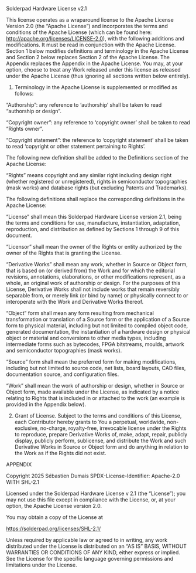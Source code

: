 Solderpad Hardware License v2.1

This license operates as a wraparound license to the Apache License Version 2.0
(the “Apache License”) and incorporates the terms and conditions of the Apache
License (which can be found here: http://apache.org/licenses/LICENSE-2.0),
with the following additions and modifications. It must be read in conjunction
with the Apache License. Section 1 below modifies definitions and terminology
in the Apache License and Section 2 below replaces Section 2 of the Apache
License. The Appendix replaces the Appendix in the Apache License. You may, at
your option, choose to treat any Work released under this license as released
under the Apache License (thus ignoring all sections written below entirely).

1. Terminology in the Apache License is supplemented or modified as follows:

“Authorship”: any reference to ‘authorship’ shall be taken to read “authorship
or design”.

“Copyright owner”: any reference to ‘copyright owner’ shall be taken to read
“Rights owner”.

“Copyright statement”: the reference to ‘copyright statement’ shall be taken to
read ‘copyright or other statement pertaining to Rights’.

The following new definition shall be added to the Definitions section of the
Apache License:

“Rights” means copyright and any similar right including design right (whether
registered or unregistered), rights in semiconductor topographies (mask works)
and database rights (but excluding Patents and Trademarks).

The following definitions shall replace the corresponding definitions in the
Apache License:

“License” shall mean this Solderpad Hardware License version 2.1, being the
terms and conditions for use, manufacture, instantiation, adaptation,
reproduction, and distribution as defined by Sections 1 through 9 of this
document.

“Licensor” shall mean the owner of the Rights or entity authorized by the owner
of the Rights that is granting the License.

“Derivative Works” shall mean any work, whether in Source or Object form, that
is based on (or derived from) the Work and for which the editorial revisions,
annotations, elaborations, or other modifications represent, as a whole, an
original work of authorship or design. For the purposes of this License,
Derivative Works shall not include works that remain reversibly separable from,
or merely link (or bind by name) or physically connect to or interoperate with
the Work and Derivative Works thereof.

“Object” form shall mean any form resulting from mechanical transformation or
translation of a Source form or the application of a Source form to physical
material, including but not limited to compiled object code, generated
documentation, the instantiation of a hardware design or physical object or
material and conversions to other media types, including intermediate forms
such as bytecodes, FPGA bitstreams, moulds, artwork and semiconductor
topographies (mask works).

“Source” form shall mean the preferred form for making modifications, including
but not limited to source code, net lists, board layouts, CAD files,
documentation source, and configuration files.

“Work” shall mean the work of authorship or design, whether in Source or Object
form, made available under the License, as indicated by a notice relating to
Rights that is included in or attached to the work (an example is provided in
the Appendix below).

2. Grant of License. Subject to the terms and conditions of this License, each
Contributor hereby grants to You a perpetual, worldwide, non-exclusive,
no-charge, royalty-free, irrevocable license under the Rights to reproduce,
prepare Derivative Works of, make, adapt, repair, publicly display, publicly
perform, sublicense, and distribute the Work and such Derivative Works in
Source or Object form and do anything in relation to the Work as if the Rights
did not exist.

APPENDIX

Copyright 2025 Sébastien Dumais
SPDX-License-Identifier: Apache-2.0 WITH SHL-2.1

Licensed under the Solderpad Hardware License v 2.1 (the “License”); you may not
use this file except in compliance with the License, or, at your option, the
Apache License version 2.0.

You may obtain a copy of the License at

https://solderpad.org/licenses/SHL-2.1/

Unless required by applicable law or agreed to in writing, any work distributed
under the License is distributed on an “AS IS” BASIS, WITHOUT WARRANTIES OR
CONDITIONS OF ANY KIND, either express or implied. See the License for the
specific language governing permissions and limitations under the License.
